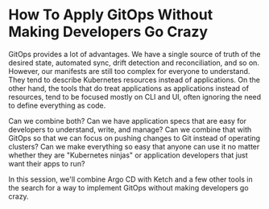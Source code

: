 # How To Apply GitOps Without Making Developers Go Crazy

GitOps provides a lot of advantages. We have a single source of truth of the desired state, automated sync, drift detection and reconciliation, and so on. However, our manifests are still too complex for everyone to understand. They tend to describe Kubernetes resources instead of applications. On the other hand, the tools that do treat applications as applications instead of resources, tend to be focused mostly on CLI and UI, often ignoring the need to define everything as code.

Can we combine both? Can we have application specs that are easy for developers to understand, write, and manage? Can we combine that with GitOps so that we can focus on pushing changes to Git instead of operating clusters? Can we make everything so easy that anyone can use it no matter whether they are "Kubernetes ninjas" or application developers that just want their apps to run?

In this session, we'll combine Argo CD with Ketch and a few other tools in the search for a way to implement GitOps without making developers go crazy. 